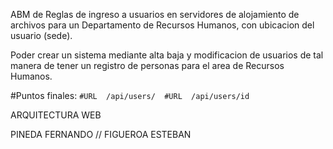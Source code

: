ABM de Reglas de ingreso a usuarios en servidores de alojamiento de archivos para un Departamento de Recursos Humanos,  con ubicacion del usuario (sede).


Poder crear un sistema mediante alta baja y modificacion  de usuarios de tal manera de tener un registro de personas para el area de Recursos Humanos.

#Puntos finales:
``
#URL  /api/users/ 
#URL  /api/users/id
``


ARQUITECTURA WEB

PINEDA FERNANDO // FIGUEROA ESTEBAN
